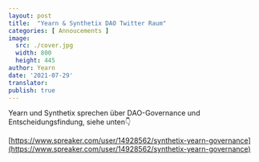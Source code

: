 ```yaml
---
layout: post
title:  "Yearn & Synthetix DAO Twitter Raum"
categories: [ Annoucements ]
image:
  src: ./cover.jpg
  width: 800
  height: 445
author: Yearn
date: '2021-07-29'
translator:
publish: true
---
```


Yearn und Synthetix sprechen über DAO-Governance und Entscheidungsfindung, siehe unten👇

[https://www.spreaker.com/user/14928562/synthetix-yearn-governance](https://www.spreaker.com/user/14928562/synthetix-yearn-governance)
